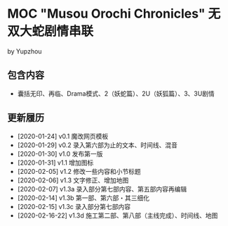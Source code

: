# MOC "Musou Orochi Chronicles" 无双大蛇剧情串联

by Yupzhou 

## 包含内容

- 囊括无印、再临、Drama模式、2（妖蛇篇）、2U（妖狐篇）、3、3U剧情

## 更新履历
- [2020-01-24] v0.1 魔改网页模板
- [2020-01-29] v0.2 录入第六部为止的文本、时间线、混音
- [2020-01-30] v1.0 发布第一版
- [2020-01-31] v1.1 增加图标
- [2020-02-05] v1.2 修改一些内容和小节标题
- [2020-02-06] v1.3 文字修正、增加地图
- [2020-02-07] v1.3a 录入部分第七部内容、第五部内容再编辑
- [2020-02-14] v1.3b 第一部、第六部・其三细化
- [2020-02-15] v1.3c 录入部分第七部内容
- [2020-02-16-22] v1.3d 施工第二部、第八部（主线完成）、时间线、地图
